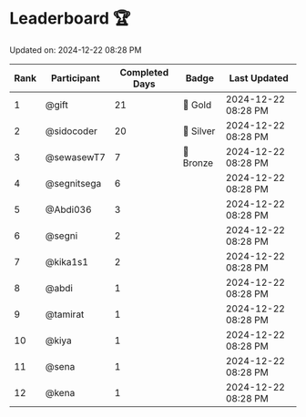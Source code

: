 # Leaderboard 🏆

Updated on: 2024-12-22 08:28 PM

| Rank | Participant       | Completed Days | Badge      | Last Updated         |
|------|-------------------|----------------|------------|----------------------|
| 1    | @gift             | 21             | 🏅 Gold     | 2024-12-22 08:28 PM |
| 2    | @sidocoder        | 20             | 🥈 Silver   | 2024-12-22 08:28 PM |
| 3    | @sewasewT7        | 7              | 🥉 Bronze   | 2024-12-22 08:28 PM |
| 4    | @segnitsega       | 6              |            | 2024-12-22 08:28 PM |
| 5    | @Abdi036          | 3              |            | 2024-12-22 08:28 PM |
| 6    | @segni            | 2              |            | 2024-12-22 08:28 PM |
| 7    | @kika1s1          | 2              |            | 2024-12-22 08:28 PM |
| 8    | @abdi             | 1              |            | 2024-12-22 08:28 PM |
| 9    | @tamirat          | 1              |            | 2024-12-22 08:28 PM |
| 10   | @kiya             | 1              |            | 2024-12-22 08:28 PM |
| 11   | @sena             | 1              |            | 2024-12-22 08:28 PM |
| 12   | @kena             | 1              |            | 2024-12-22 08:28 PM |
